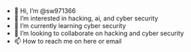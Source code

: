 - 👋 Hi, I’m @sw971366
- 👀 I’m interested in hacking, ai, and cyber security 
- 🌱 I’m currently learning cyber security 
- 💞️ I’m looking to collaborate on hacking and cyber security 
- 📫 How to reach me on here or email 

<!---
sw971366/sw971366 is a ✨ special ✨ repository because its `README.md` (this file) appears on your GitHub profile.
You can click the Preview link to take a look at your changes.
--->
